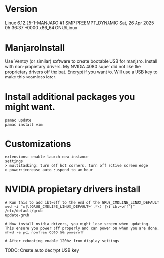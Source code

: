 # Version
Linux 6.12.25-1-MANJARO #1 SMP PREEMPT_DYNAMIC Sat, 26 Apr 2025 05:36:37 +0000 x86_64 GNU/Linux

# ManjaroInstall
Use Ventoy (or similar) software to create bootable USB for manjaro.
Install with non-propietary drivers. My NVIDIA 4080 super did not like the proprietary drivers off the bat.
Encrypt if you want to. Will use a USB key to make this seamless later.

# Install additional packages you might want.
```
pamac update
pamac install vim
```
# Customizations
```
extensions: enable launch new instance
settings 
> multitasking: turn off hot corners, turn off active screen edge
> power:increase auto suspend to an hour
```
# NVIDIA propietary drivers install

```
# Run this to add ibt=off to the end of the GRUB_CMDLINE_LINUX_DEFAULT
sed -i "s|\(GRUB_CMDLINE_LINUX_DEFAULT='.*\)'|\1 ibt=off'|" /etc/default/grub
update-grub

# Now install nvidia drivers, you might lose screen when updating. This ensure you power off properly and can power on when you are done.
mhwd -a pci nonfree 0300 && poweroff

# After rebooting enable 120hz from display settings
```
TODO:
Create auto decrypt USB key
